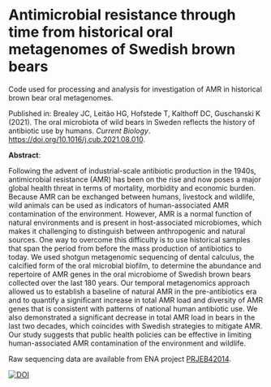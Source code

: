 # Antimicrobial resistance through time from historical oral metagenomes of Swedish brown bears

Code used for processing and analysis for investigation of AMR in historical brown bear oral metagenomes.

Published in: Brealey JC, Leitão HG, Hofstede T, Kalthoff DC, Guschanski K (2021). The oral microbiota of wild bears in Sweden reflects the history of antibiotic use by humans. *Current Biology*. https://doi.org/10.1016/j.cub.2021.08.010.

**Abstract**:

Following the advent of industrial-scale antibiotic production in the 1940s, antimicrobial resistance (AMR) has been on the rise and now poses a major global health threat in terms of mortality, morbidity and economic burden. Because AMR can be exchanged between humans, livestock and wildlife, wild animals can be used as indicators of human-associated AMR contamination of the environment. However, AMR is a normal function of natural environments and is present in host-associated microbiomes, which makes it challenging to distinguish between anthropogenic and natural sources. One way to overcome this difficulty is to use historical samples that span the period from before the mass production of antibiotics to today. We used shotgun metagenomic sequencing of dental calculus, the calcified form of the oral microbial biofilm, to determine the abundance and repertoire of AMR genes in the oral microbiome of Swedish brown bears collected over the last 180 years. Our temporal metagenomics approach allowed us to establish a baseline of natural AMR in the pre-antibiotics era and to quantify a significant increase in total AMR load and diversity of AMR genes that is consistent with patterns of national human antibiotic use. We also demonstrated a significant decrease in total AMR load in bears in the last two decades, which coincides with Swedish strategies to mitigate AMR. Our study suggests that public health policies can be effective in limiting human-associated AMR contamination of the environment and wildlife.

Raw sequencing data are available from ENA project [PRJEB42014](https://www.ebi.ac.uk/ena/browser/view/PRJEB42014).

[![DOI](https://zenodo.org/badge/DOI/10.5281/zenodo.5106420.svg)](https://doi.org/10.5281/zenodo.5106420)
